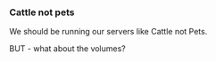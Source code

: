 ### Cattle not pets

We should be running our servers like Cattle not Pets.

BUT - what about the volumes?